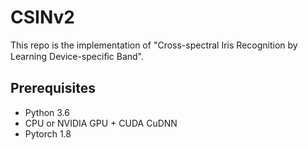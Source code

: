 # CSINv2

This repo is the implementation of "Cross-spectral Iris Recognition by Learning Device-speciﬁc Band".

## Prerequisites
- Python 3.6
- CPU or NVIDIA GPU + CUDA CuDNN
- Pytorch 1.8

